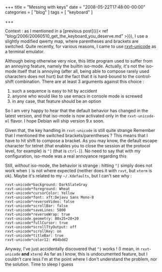 +++
title = "Messing with keys"
date = "2008-05-22T17:48:00-00:00"
categories = [ "blog" ]
tags = [ "keyboard" ]

+++


Context : as I mentioned in a [previous post]({{< ref
"blog/2006/20060510_get_the_keyboard_you_deserve.md" >}}), I use a slightly
modified qwerty map, where parentheses and brackets are switched.
Quite recently, for various reasons, I came to use
[rxvt-unicode](http://software.schmorp.de/pkg/rxvt-unicode.html) as
a terminal emulator.

Although being otherwise very nice, this little program used to suffer from an
annoying feature, namely the builtin iso-mode. Actually, it's not the iso-mode
itself that is annoying (after all, being able to compose rarely used
characters does not hurt) but the fact that it is hard-bound to the
control-shift combination.  There are at least 3 arguments against this
choice :

1.  such a sequence is easy to hit by accident
2.  anyone who would like to use emacs in console mode is screwed
3.  in any case, that feature should be an option

So I am very happy to hear that the default behavior has changed in the latest
version, and that iso-mode is now activated only in the `rxvt-unicode-ml`
flavor. I hope Debian will ship version 9.x soon.

Given that, the key handling in `rxvt-unicode` is still quite strange Remember
that I mentioned the switched brackets/parentheses ? This means that I have to
hit shift to compose a bracket. As you may know, the default escape character
for telnet (that enables you to close the session at the protocol level, for
example) is `^]` (that is `ctrl-]`). No need to say that with my configuration,
iso-mode was a real annoyance regarding this

Still, *without* iso-mode, the behavior is strange : hitting `^]` simply does
not work when `]` is not where expected (neither does it with `rxvt`, but
`xterm` is ok). Maybe it's related to my `~/.Xdefaults`, but I can't see why :

```
rxvt-unicode*background: DarkSlateGray
rxvt-unicode*foreground: Wheat
rxvt-unicode*cursorColor: Yellow
rxvt-unicode*font: xft:Dejavu Sans Mono-8
rxvt-unicode*reverseVideo: false
rxvt-unicode*scrollBar: false
rxvt-unicode*saveLines: 5000
rxvt-unicode*reverseWrap: true
rxvt-unicode.geometry: 80x25+20+20
rxvt-unicode*fullCursor: true
rxvt-unicode*scrollTtyOutput: off
rxvt-unicode*scrollKey: on
rxvt-unicode*titleBar: true
rxvt-unicode*color12: #84bdd2
```

Anyway, I've just accidentally discovered that `^}` works ! (I mean, in
`rxvt-unicode` **and** `xterm`) As far as I know, this is undocumented feature,
but I couldn't care less I'm at the point where I don't understand the problem,
nor the solution. Time to sleep I guess
